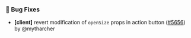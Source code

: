 ### 🐛 Bug Fixes

- **[client]** revert modification of `openSize` props in action button ([#5656](https://github.com/nocobase/nocobase/pull/5656)) by @mytharcher

